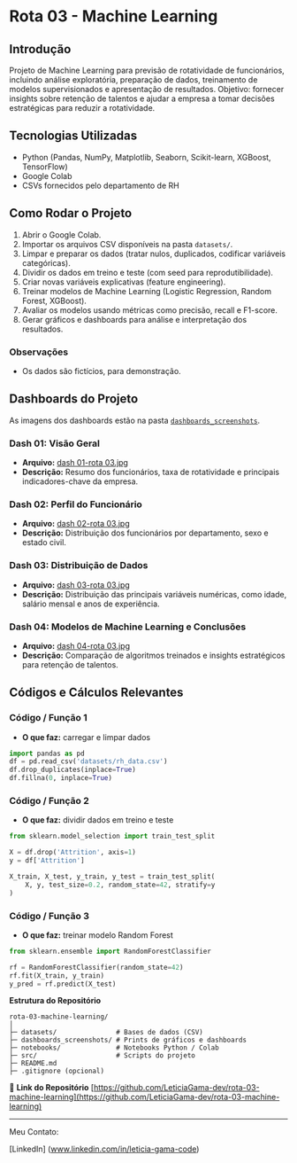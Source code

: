 
# Rota 03 - Machine Learning

##  Introdução

Projeto de Machine Learning para previsão de rotatividade de funcionários, incluindo análise exploratória, preparação de dados, treinamento de modelos supervisionados e apresentação de resultados.
Objetivo: fornecer insights sobre retenção de talentos e ajudar a empresa a tomar decisões estratégicas para reduzir a rotatividade.

##  Tecnologias Utilizadas

* Python (Pandas, NumPy, Matplotlib, Seaborn, Scikit-learn, XGBoost, TensorFlow)
* Google Colab
* CSVs fornecidos pelo departamento de RH

##  Como Rodar o Projeto

1. Abrir o Google Colab.
2. Importar os arquivos CSV disponíveis na pasta `datasets/`.
3. Limpar e preparar os dados (tratar nulos, duplicados, codificar variáveis categóricas).
4. Dividir os dados em treino e teste (com seed para reprodutibilidade).
5. Criar novas variáveis explicativas (feature engineering).
6. Treinar modelos de Machine Learning (Logistic Regression, Random Forest, XGBoost).
7. Avaliar os modelos usando métricas como precisão, recall e F1-score.
8. Gerar gráficos e dashboards para análise e interpretação dos resultados.

### Observações

* Os dados são fictícios, para demonstração.

##  Dashboards do Projeto

As imagens dos dashboards estão na pasta [`dashboards_screenshots`](./dashboards_screenshots).

### Dash 01: Visão Geral
- **Arquivo:** [dash 01-rota 03.jpg](./dashboards_screenshots/dash%2001-rota%2003.jpg)  
- **Descrição:** Resumo dos funcionários, taxa de rotatividade e principais indicadores-chave da empresa.

### Dash 02: Perfil do Funcionário
- **Arquivo:** [dash 02-rota 03.jpg](./dashboards_screenshots/dash%2002-rota%2003.jpg)  
- **Descrição:** Distribuição dos funcionários por departamento, sexo e estado civil.

### Dash 03: Distribuição de Dados
- **Arquivo:** [dash 03-rota 03.jpg](./dashboards_screenshots/dash%2003-rota%2003.jpg)  
- **Descrição:** Distribuição das principais variáveis numéricas, como idade, salário mensal e anos de experiência.

### Dash 04: Modelos de Machine Learning e Conclusões
- **Arquivo:** [dash 04-rota 03.jpg](./dashboards_screenshots/dash%2004-rota%2003.jpg)  
- **Descrição:** Comparação de algoritmos treinados e insights estratégicos para retenção de talentos.


##  Códigos e Cálculos Relevantes

### Código / Função 1

* **O que faz:** carregar e limpar dados

```python
import pandas as pd
df = pd.read_csv('datasets/rh_data.csv')
df.drop_duplicates(inplace=True)
df.fillna(0, inplace=True)
```

### Código / Função 2

* **O que faz:** dividir dados em treino e teste

```python
from sklearn.model_selection import train_test_split

X = df.drop('Attrition', axis=1)
y = df['Attrition']

X_train, X_test, y_train, y_test = train_test_split(
    X, y, test_size=0.2, random_state=42, stratify=y
)
```

### Código / Função 3

* **O que faz:** treinar modelo Random Forest

```python
from sklearn.ensemble import RandomForestClassifier

rf = RandomForestClassifier(random_state=42)
rf.fit(X_train, y_train)
y_pred = rf.predict(X_test)
```

 **Estrutura do Repositório**

```
rota-03-machine-learning/
│
├─ datasets/               # Bases de dados (CSV)
├─ dashboards_screenshots/ # Prints de gráficos e dashboards
├─ notebooks/              # Notebooks Python / Colab
├─ src/                    # Scripts do projeto
├─ README.md
├─ .gitignore (opcional)
```

🔗 **Link do Repositório**
[https://github.com/LeticiaGama-dev/rota-03-machine-learning](https://github.com/LeticiaGama-dev/rota-03-machine-learning)

---
Meu Contato:

[LinkedIn]  (www.linkedin.com/in/leticia-gama-code)

